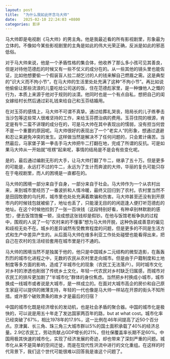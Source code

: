 ```yaml
---
layout: post
title:  "为什么我如此怀念马大帅"
date:   2025-02-10 22:24:03 +0800
categories: 影评
---
```

马大帅即是电视剧《马大帅》的男主角。他是我最近看的所有影视剧里，形象最为立体的。不像如今某些影视剧里的主角是如此的伟大光荣正确，反派是如此的邪恶低俗。

对于马大帅来说，他是一个矛盾性格的集合体，他收养了那么多小孩可见其善良，但是对待他范德彪的时候又有一些不仗义的成分在的。从一些其他的镜头里也能佐证，比如他想要偷一个假装盲人拉二胡乞讨的人的钱来解自己燃眉之需。这是典型的”识大义而不拘小节“，在马大帅的生活里处处充满了这种“不拘小节”。再比如说他偷偷让那些流浪的儿童吃给公司送的饭，住在范德彪家里，是一种慷他人之慨的行为，本质上来源于他对于规则的淡漠。他同时也是一个有点自私，想把自己的闺女嫁给村长然后通过彩礼钱来给自己和玉芬结婚用。

在对玉芬的感情上，马大帅不可谓不真挚。通过给葬礼哭丧，陪局长的儿子练拳击当沙包等这些常人很难坚持的工作，来给玉芬攒治病的费用。玉芬住院的根源，肯定是有牛二蛮不讲理的成分在的，可是马大帅在其中表现出的懦弱，没有担当何尝不是一个重要的原因呢。马大帅很好的表现出了一个”老实人“的形象，想通过退避和忍让来避免冲突的发生。这样做当然是解决不了任何问题的，只会累计痛苦。当然最后，马家堡子第一拳击手马大帅把牛二打翻在地，完成了所谓的反抗。可是如果马大帅从一开始就”吱楞“起来呢，事情的结局是不是会有些变化呢。

是的，最后通过编剧无形的大手，让马大帅打翻了牛二，继承了五十万。但是更多的可能是，永远打不过的牛二，永远为了生计而奔波的大帅，华丽的复仇可能只存在于电视剧里，而人的困境是一直都在的。

马大帅的困境一部分来自于自身，一部分来自于社会。马大帅作为一个从农村出来，来到城市里经历了一番波折和人情冷暖，最终又回归到了农村。农村里当然不是田园牧歌的乌托邦，城市里也处处充满着欺骗和伤害。马大帅甚至还没有到开原市内的时候钱包就被偷了，地址也丢了，只能漫无目的的闲逛逢人便打听范德彪的地址。在这个时候他捡到了一张一百块钱（这段特别好看，有种卓别林默剧的感觉），便去饭馆饱餐一顿，没成想这张钱却是假钞。在他与饭馆老板争执的过程中，围观的人说了一句“农村来的不懂事”想为马大帅开脱，这种伪装成善意的偏见和歧视无处不在。城乡的差异诚然有受教育程度的问题，但是更多的不同是生活方式和生产中差异产生的。从后面马大帅在维多利亚工作处处碰壁也能看得出来，把自己在农村的生活经验套用在城市里是行不通的。

马大帅的困境当然不是独属于他的，他只是中国城乡二元结构的微型造影，在轰轰烈烈的城市化进程之中，无数的农民从农村里走向城市。但是由于户籍制度和土地制度等多方面的影响，造成了半城市化的现象（农民工无法落户）。同时城市文化对乡村的渗透也削弱了传统乡土文化，年轻一代农民对乡村缺乏归属感，而城市对农民工的排斥更加剧了“半城市化”群体的身份焦虑。当然把乡村换成小城市，城市换成一线城市或者说是大城市，是一样成立的。在面对大城市高企的房价和自己原生家庭可以提供的微薄支持，年轻的一代也像是马大帅一样站在开原的街头不知所措。或许那个破败萧条的故乡才是最后的归宿？

中国的城市化既是经济增长的发动机，也是社会矛盾的聚合器。中国的城市化是极快的，可以说是用五十年走了发达国家两百年的路，but at what cost。城市化率已经突破了67%，相比1978年的17.9%，这一比例在46年间提高了近50个百分点。京津冀、长三角、珠三角三大城市群以5%的国土面积承载了40%的经济总量。2.9亿农民工，劳动贡献占GDP增长的21%，但社保覆盖率长期不足60%。中国用极其快速的城市化，实现了经济发展的奇迹，却也带来了深刻严重的问题。城市化从来不是简单的空间迁徙，而是在现代性洪流中进行的文化重组。在这样的时代背景下，我们这个世代可能很难以回答我是谁这个问题了。